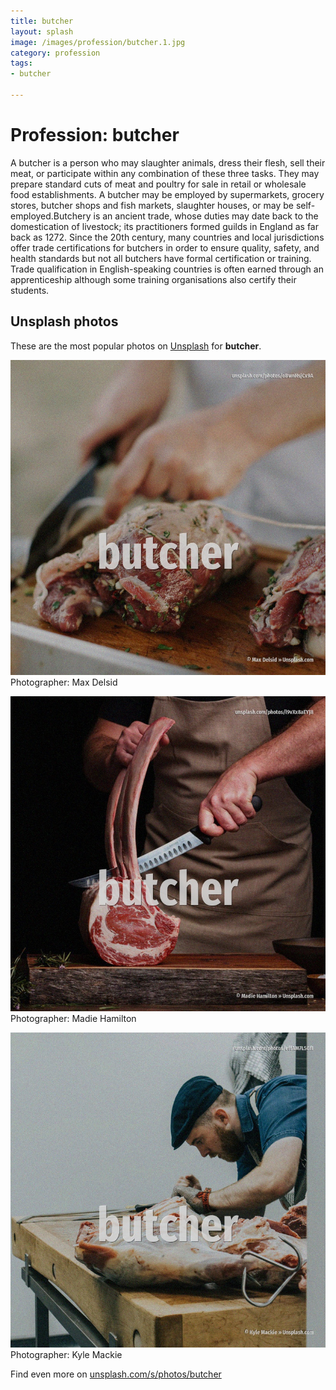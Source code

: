```yaml
---
title: butcher
layout: splash
image: /images/profession/butcher.1.jpg
category: profession
tags:
- butcher

---
```

# Profession: butcher

A butcher is a person who may slaughter animals, dress their flesh, sell their meat, or participate  within any combination of these three tasks. They may prepare standard cuts of meat and poultry for sale in retail or wholesale food  establishments. A butcher may be employed by supermarkets, grocery stores, butcher shops and fish markets,  slaughter houses, or may be self-employed.Butchery is an ancient trade, whose duties may date back  to the domestication of livestock; its practitioners formed guilds in England as far back as 1272. Since the 20th century, many countries and local jurisdictions offer trade certifications for  butchers in order to ensure quality, safety, and health standards but not all butchers have formal  certification or training. Trade qualification in English-speaking countries is often earned through an apprenticeship  although some training organisations also certify their students. 

 
## Unsplash photos
These are the most popular photos on [Unsplash](https://unsplash.com) for **butcher**.
 
![butcher](/images/profession/butcher.1.jpg)
Photographer:  Max Delsid
 
![butcher](/images/profession/butcher.2.jpg)
Photographer:  Madie Hamilton
 
![butcher](/images/profession/butcher.3.jpg)
Photographer:  Kyle Mackie
 
Find even more on [unsplash.com/s/photos/butcher](https://unsplash.com/s/photos/butcher)
 
